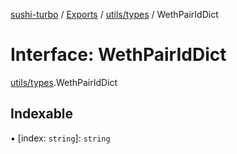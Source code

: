 [sushi-turbo](../README.md) / [Exports](../modules.md) / [utils/types](../modules/utils_types.md) / WethPairIdDict

# Interface: WethPairIdDict

[utils/types](../modules/utils_types.md).WethPairIdDict

## Indexable

▪ [index: `string`]: `string`
